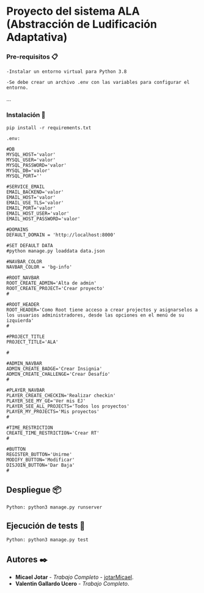 # Proyecto del sistema ALA (Abstracción de Ludificación Adaptativa)


### Pre-requisitos 📋

```
-Instalar un entorno virtual para Python 3.8

-Se debe crear un archivo .env con las variables para configurar el entorno.
```
...
### Instalación 🔧
```
pip install -r requirements.txt

.env:

#DB
MYSQL_HOST='valor'
MYSQL_USER='valor'
MYSQL_PASSWORD='valor'
MYSQL_DB='valor'
MYSQL_PORT=''

#SERVICE_EMAIL
EMAIL_BACKEND='valor'
EMAIL_HOST='valor'
EMAIL_USE_TLS='valor'
EMAIL_PORT='valor'
EMAIL_HOST_USER='valor'
EMAIL_HOST_PASSWORD='valor'
  
#DOMAINS
DEFAULT_DOMAIN = 'http://localhost:8000'

#SET DEFAULT DATA
#python manage.py loaddata data.json

#NAVBAR_COLOR
NAVBAR_COLOR = 'bg-info'

#ROOT_NAVBAR
ROOT_CREATE_ADMIN='Alta de admin'
ROOT_CREATE_PROJECT='Crear proyecto'
#

#ROOT_HEADER
ROOT_HEADER='Como Root tiene acceso a crear projectos y asignarselos a los usuarios administradores, desde las opciones en el menú de su izquierda'
#

#PROJECT_TITLE
PROJECT_TITLE='ALA'

#

#ADMIN_NAVBAR
ADMIN_CREATE_BADGE='Crear Insignia'
ADMIN_CREATE_CHALLENGE='Crear Desafío'
#

#PLAYER_NAVBAR
PLAYER_CREATE_CHECKIN='Realizar checkin'
PLAYER_SEE_MY_GE='Ver mis EJ'
PLAYER_SEE_ALL_PROJECTS='Todos los proyectos'
PLAYER_MY_PROJECTS='Mis proyectos'
#

#TIME_RESTRICTION
CREATE_TIME_RESTRICTION='Crear RT'
#

#BUTTON
REGISTER_BUTTON='Unirme'
MODIFY_BUTTON='Modificar'
DISJOIN_BUTTON='Dar Baja'
#
```

## Despliegue 📦
```
Python: python3 manage.py runserver
```
## Ejecución de tests 🔧
```
Python: python3 manage.py test
```

## Autores ✒️

* **Micael Jotar** - *Trabajo Completo* - [jotarMicael](https://github.com/jotarMicael).
* **Valentin Gallardo Ucero** - *Trabajo Completo*.

  
